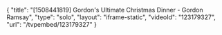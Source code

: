 {
    "title": "[1508441819] Gordon's Ultimate Christmas Dinner - Gordon Ramsay",
    "type": "solo",
    "layout": "iframe-static",
    "videoId": "123179327",
    "url": "\/tvpembed\/123179327"
}